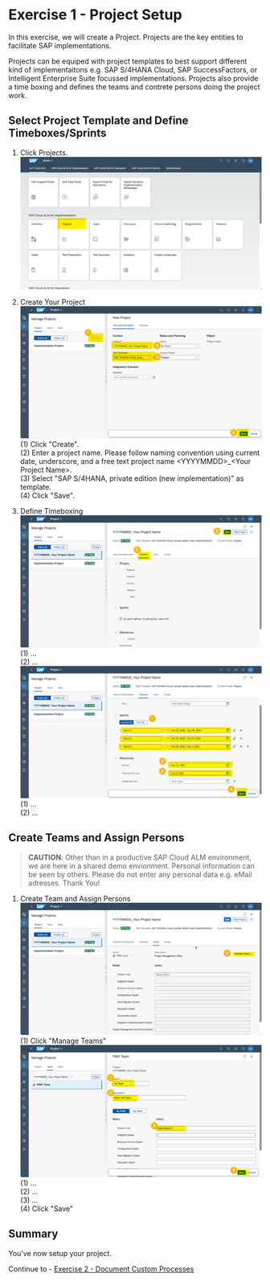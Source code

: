 # Exercise 1 - Project Setup

In this exercise, we will create a Project. Projects are the key entities to facilitate SAP implementations. 

Projects can be equiped with project templates to best support different kind of implementaitons e.g. SAP S/4HANA Cloud, SAP SuccessFactors, or Intelligent Enterprise Suite focussed implementations. 
Projects also provide a time boxing and defines the teams and contrete persons doing the project work.

## Select Project Template and Define Timeboxes/Sprints

1. Click Projects.
<br> ![](2021-11-11-15-00-33.png)

2.	Create Your Project
<br> ![](2021-11-11-15-04-38.png)
<br> (1) Click "Create".
<br> (2) Enter a project name. Please follow naming convention using current date, underscore, and a free text project name \<YYYYMMDD\>_\<Your Project Name\>.
<br> (3) Select "SAP S/4HANA, private edition (new implementation)" as template.
<br> (4) Click "Save".

3. Define Timeboxing
<br> ![](2021-11-11-15-15-26.png)
<br> (1) ...
<br> (2) ...
<br> ![](2021-11-11-15-19-41.png)
<br> (1) ...
<br> (2) ...
 
## Create Teams and Assign Persons

> **CAUTION**: Other than in a productive SAP Cloud ALM environment, we are here in a shared demo envionment. Personal information can be seen by others. Please do not enter any personal data e.g. eMail adresses. Thank You!

1. Create Team and Assign Persons
<br> ![](2021-11-11-15-28-24.png)
<br> (1) Click "Manage Teams"
<br> ![](2021-11-11-15-31-30.png)
<br> (1) ...
<br> (2) ...
<br> (3) ...
<br> (4) Click "Save"

## Summary

You've now setup your project.

Continue to - [Exercise 2 - Document Custom Processes](../ex2/README.md)
